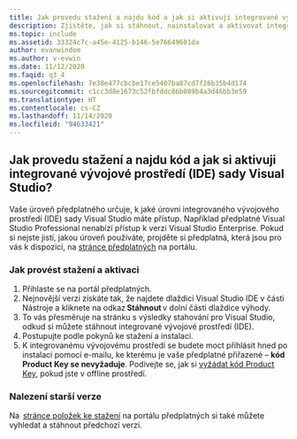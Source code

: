```yaml
---
title: Jak provedu stažení a najdu kód a jak si aktivuji integrované vývojové prostředí (IDE) sady Visual Studio?
description: Zjistěte, jak si stáhnout, nainstalovat a aktivovat integrované vývojové prostředí (IDE) sady Visual Studio s použitím kódu Product Key.
ms.topic: include
ms.assetid: 33324c7c-a45e-4125-b146-5e76649601da
author: evanwindom
ms.author: v-evwin
ms.date: 11/12/2020
ms.faqid: q3_4
ms.openlocfilehash: 7e38e477cbcbe17ce5407ba87cd7f26b35b4d174
ms.sourcegitcommit: c1cc3d8e1673c52fbfddc86b089b4a3d46bb3e59
ms.translationtype: HT
ms.contentlocale: cs-CZ
ms.lasthandoff: 11/14/2020
ms.locfileid: "94633421"
---
```

## <a name="how-do-i-download-find-a-key-and-activate-the-visual-studio-ide"></a>Jak provedu stažení a najdu kód a jak si aktivuji integrované vývojové prostředí (IDE) sady Visual Studio?
Vaše úroveň předplatného určuje, k jaké úrovni integrovaného vývojového prostředí (IDE) sady Visual Studio máte přístup. Například předplatné Visual Studio Professional nenabízí přístup k verzi Visual Studio Enterprise. Pokud si nejste jistí, jakou úroveň používáte, projděte si předplatná, která jsou pro vás k dispozici, na [stránce předplatných](https://my.visualstudio.com/subscriptions) na portálu. 

### <a name="how-to-download-and-activate"></a>Jak provést stažení a aktivaci 
1. Přihlaste se na portál předplatných.  
0. Nejnovější verzi získáte tak, že najdete dlaždici Visual Studio IDE v části Nástroje a kliknete na odkaz **Stáhnout** v dolní části dlaždice výhody.  
0. To vás přesměruje na stránku s výsledky stahování pro Visual Studio, odkud si můžete stáhnout integrované vývojové prostředí (IDE).  
0. Postupujte podle pokynů ke stažení a instalaci. 
0. K integrovanému vývojovému prostředí se budete moct přihlásit hned po instalaci pomocí e-mailu, ke kterému je vaše předplatné přiřazené – **kód Product Key se nevyžaduje**. Podívejte se, jak si [vyžádat kód Product Key](https://docs.microsoft.com/visualstudio/subscriptions/find-keys), pokud jste v offline prostředí.

### <a name="find-an-older-version"></a>Nalezení starší verze 
Na  [stránce položek ke stažení](https://my.visualstudio.com/Downloads?q=visual%20studio&pgroup=) na portálu předplatných si také můžete vyhledat a stáhnout předchozí verzi.